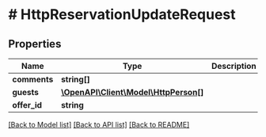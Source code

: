 # # HttpReservationUpdateRequest

## Properties

Name | Type | Description | Notes
------------ | ------------- | ------------- | -------------
**comments** | **string[]** |  | [optional]
**guests** | [**\OpenAPI\Client\Model\HttpPerson[]**](HttpPerson.md) |  | [optional]
**offer_id** | **string** |  |

[[Back to Model list]](../../README.md#models) [[Back to API list]](../../README.md#endpoints) [[Back to README]](../../README.md)
